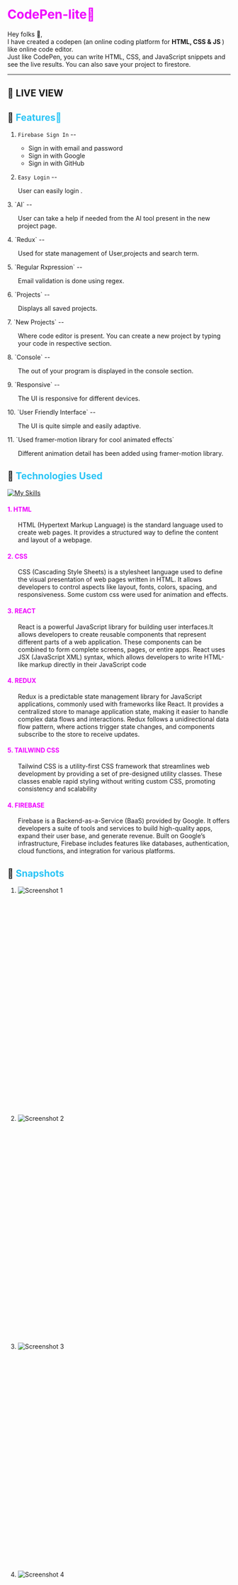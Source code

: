 # <span style="color:#ef00ff">CodePen-lite🔗

Hey folks 🚀,<br>
I have created a codepen (an online coding platform for <b>HTML, CSS & JS </b>) like online code editor.<br>
Just like CodePen, you can write HTML, CSS, and JavaScript snippets and see the live results.
You can also save your project to firestore.

---

## 📌 LIVE VIEW

[]()

## 📌 <span style="color:#29c4f6">Features🛒

1. `Firebase Sign In` --

   - Sign in with email and password
   - Sign in with Google
   - Sign in with GitHub

2. `Easy Login` --
 <ul>User can easily login .</ul>
3. `AI` --
 <ul>User can take a help if needed from the AI tool present in the new project page.</ul>
4. `Redux` --
   <ul>Used for state management of User,projects and search term. </ul>
5. `Regular Rxpression` --
 <ul>Email validation is done using regex.</ul>
6. `Projects` --
   <ul>Displays all saved projects.</ul>
7. `New Projects` --
   <ul>Where code editor is present. You can create a new project by typing your code in respective section.</ul>
8. `Console` --
   <ul>The out of your program is displayed in the console section.</ul>
9. `Responsive` --
     <ul>The UI is responsive for different devices.</ul>
10. `User Friendly Interface` --
     <ul>The UI is quite simple and easily adaptive.</ul>
11. `Used framer-motion library for cool animated effects`
     <ul>Different animation detail has been added using framer-motion library.</ul>

## 📌 <span style="color:#29c4f6">Technologies Used

[![My Skills](https://skillicons.dev/icons?i=html,css,react,redux,tailwind,firebase)](https://skillicons.dev)

#### <span style="color:#ef00ff">1. HTML

<ul> HTML (Hypertext Markup Language) is the standard language used to create web pages. It provides a structured way to define the content and layout of a webpage.</ul>

#### <span style="color:#ef00ff">2. CSS

<ul>CSS (Cascading Style Sheets) is a stylesheet language used to define the visual presentation of web pages written in HTML. It allows developers to control aspects like layout, fonts, colors, spacing, and responsiveness. Some custom css were used for animation and effects.</ul>

#### <span style="color:#ef00ff">3. REACT

<ul>React is a powerful JavaScript library for building user interfaces.It allows developers to create reusable components that represent different parts of a web application. These components can be combined to form complete screens, pages, or entire apps. React uses JSX (JavaScript XML) syntax, which allows developers to write HTML-like markup directly in their JavaScript code </ul>

#### <span style="color:#ef00ff">4. REDUX

<ul>
Redux is a predictable state management library for JavaScript applications, commonly used with frameworks like React. It provides a centralized store to manage application state, making it easier to handle complex data flows and interactions. Redux follows a unidirectional data flow pattern, where actions trigger state changes, and components subscribe to the store to receive updates. 
</ul>

#### <span style="color:#ef00ff">5. TAILWIND CSS

<ul> Tailwind CSS is a utility-first CSS framework that streamlines web development by providing a set of pre-designed utility classes. These classes enable rapid styling without writing custom CSS, promoting consistency and scalability</ul>

#### <span style="color:#ef00ff">4. FIREBASE

<ul>Firebase is a Backend-as-a-Service (BaaS) provided by Google. It offers developers a suite of tools and services to build high-quality apps, expand their user base, and generate revenue. Built on Google’s infrastructure, Firebase includes features like databases, authentication, cloud functions, and integration for various platforms.</ul>

## 📌 <span style="color:#29c4f6">Snapshots

<div style="width:900px ; height:500px">

1.  ![Screenshot 1](<./src/assets/one%20(1).png>)
</div>

<div style="width:900px ; height:500px">

2.  ![Screenshot 2](<./src/assets/one%20(2).png>)
</div>

<div style="width:400px ; height:500px">

3.  ![Screenshot 3](<./src/assets/one%20(3).png>)
</div>

<div style="width:900px ; height:500px">

4.  ![Screenshot 4](<./src/assets/one%20(4).png>)
</div>

<div style="width:900px ; height:500px">

5.  ![Screenshot 5](<./src/assets/one%20(5).png>)
</div>

<div style="width:500px ; height:300px">

6.  ![Screenshot 6](<./src/assets/one%20(6).png>)
  </div>
  <div style="width:400px ; height:550px">

7.  ![Screenshot 7](<./src/assets/one%20(7).png>)
  </div>




## 📌 <span style="color:#29c4f6">References

1. [ https://www.youtube.com/watch?v=GL5QbUTFCD4&t=55s](https://www.youtube.com/watch?v=GL5QbUTFCD4&t=55s)
2. [ https://nabendu82.medium.com/build-a-simple-codepen-clone-using-react-ed82a4a1facf](https://nabendu82.medium.com/build-a-simple-codepen-clone-using-react-ed82a4a1facf)
3. [https://firebase.google.com/docs](https://firebase.google.com/docs)
4. [https://www.npmjs.com/](https://www.npmjs.com/)
5. [https://ai.google/discover/generativeai/](https://ai.google/discover/generativeai/)
6. [https://tailwindcss.com/](https://tailwindcss.com/)

## 📌 <span style="color:#29c4f6">Future Scope

1. We can work on viewing project details like code by clicking on the particular project.
2. We can provide support for other languages.
3. We can have a collection page where we can display our bookmarked projects.
